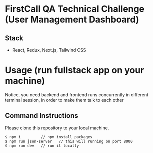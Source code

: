 # FirstCall QA Technical Challenge (User Management Dashboard)

## Stack

- React, Redux, Next.js, Tailwind CSS

# Usage (run fullstack app on your machine)

Notice, you need backend and frontend runs concurrently in different terminal session, in order to make them talk to each other

## Command Instructions

Please clone this repository to your local machine.

```terminal
$ npm i         // npm install packages
$ npm run json-server   // this will running on port 8000
$ npm run dev   // run it locally
```
